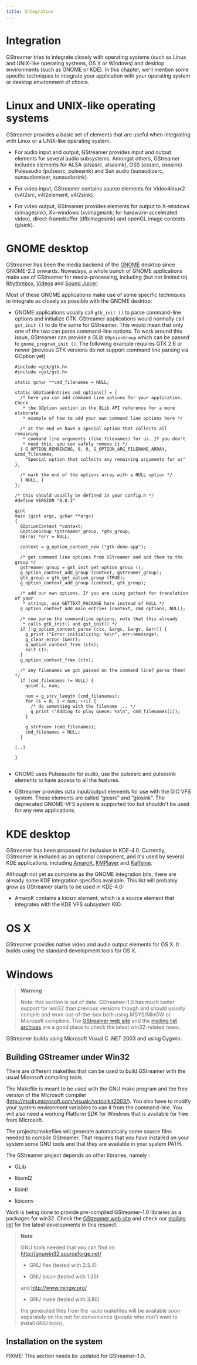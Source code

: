 ```yaml
---
title: Integration
...
```


# Integration

GStreamer tries to integrate closely with operating systems (such as
Linux and UNIX-like operating systems, OS X or Windows) and desktop
environments (such as GNOME or KDE). In this chapter, we'll mention some
specific techniques to integrate your application with your operating
system or desktop environment of choice.

# Linux and UNIX-like operating systems

GStreamer provides a basic set of elements that are useful when
integrating with Linux or a UNIX-like operating system.

  - For audio input and output, GStreamer provides input and output
    elements for several audio subsystems. Amongst others, GStreamer
    includes elements for ALSA (alsasrc, alsasink), OSS (osssrc,
    osssink) Pulesaudio (pulsesrc, pulsesink) and Sun audio
    (sunaudiosrc, sunaudiomixer, sunaudiosink).

  - For video input, GStreamer contains source elements for Video4linux2
    (v4l2src, v4l2element, v4l2sink).

  - For video output, GStreamer provides elements for output to
    X-windows (ximagesink), Xv-windows (xvimagesink; for
    hardware-accelerated video), direct-framebuffer (dfbimagesink) and
    openGL image contexts (glsink).

# GNOME desktop

GStreamer has been the media backend of the
[GNOME](http://www.gnome.org/) desktop since GNOME-2.2 onwards.
Nowadays, a whole bunch of GNOME applications make use of GStreamer for
media-processing, including (but not limited to)
[Rhythmbox](http://www.rhythmbox.org/),
[Videos](https://wiki.gnome.org/Apps/Videos) and [Sound
Juicer](https://wiki.gnome.org/Apps/SoundJuicer).

Most of these GNOME applications make use of some specific techniques to
integrate as closely as possible with the GNOME desktop:

  - GNOME applications usually call `gtk_init ()` to parse command-line
    options and initialize GTK. GStreamer applications would normally
    call `gst_init ()` to do the same for GStreamer. This would mean
    that only one of the two can parse command-line options. To work
    around this issue, GStreamer can provide a GLib `GOptionGroup` which
    can be passed to `gnome_program_init ()`. The following example
    requires GTK 2.6 or newer (previous GTK versions do not support
    command line parsing via GOption yet)
    
    ``` 
    #include <gtk/gtk.h>
    #include <gst/gst.h>
    
    static gchar **cmd_filenames = NULL;
    
    static GOptionEntries cmd_options[] = {
      /* here you can add command line options for your application. Check
       * the GOption section in the GLib API reference for a more elaborate
       * example of how to add your own command line options here */
    
      /* at the end we have a special option that collects all remaining 
       * command line arguments (like filenames) for us. If you don't
       * need this, you can safely remove it */
      { G_OPTION_REMAINING, 0, 0, G_OPTION_ARG_FILENAME_ARRAY, &cmd_filenames,
        "Special option that collects any remaining arguments for us" },
    
      /* mark the end of the options array with a NULL option */
      { NULL, }
    };
    
    /* this should usually be defined in your config.h */
    #define VERSION "0.0.1"
    
    gint
    main (gint argc, gchar **argv)
    {
      GOptionContext *context;
      GOptionGroup *gstreamer_group, *gtk_group;
      GError *err = NULL;
    
      context = g_option_context_new ("gtk-demo-app");
    
      /* get command line options from GStreamer and add them to the group */
      gstreamer_group = gst_init_get_option_group ();
      g_option_context_add_group (context, gstreamer_group);
      gtk_group = gtk_get_option_group (TRUE);
      g_option_context_add_group (context, gtk_group);
    
      /* add our own options. If you are using gettext for translation of your
       * strings, use GETTEXT_PACKAGE here instead of NULL */
      g_option_context_add_main_entries (context, cmd_options, NULL);
    
      /* now parse the commandline options, note that this already
       * calls gtk_init() and gst_init() */
      if (!g_option_context_parse (ctx, &argc, &argv, &err)) {
        g_print ("Error initializing: %s\n", err->message);
        g_clear_error (&err);
        g_option_context_free (ctx);
        exit (1);
      }
      g_option_context_free (ctx);
    
      /* any filenames we got passed on the command line? parse them! */
      if (cmd_filenames != NULL) {
        guint i, num;
    
        num = g_strv_length (cmd_filenames);
        for (i = 0; i < num; ++i) {
          /* do something with the filename ... */
          g_print ("Adding to play queue: %s\n", cmd_filenames[i]);
        }
    
        g_strfreev (cmd_filenames);
        cmd_filenames = NULL;
      }
    
    [..]
    
    }
            
    ```

  - GNOME uses Pulseaudio for audio, use the pulsesrc and pulsesink
    elements to have access to all the features.

  - GStreamer provides data input/output elements for use with the GIO
    VFS system. These elements are called “giosrc” and “giosink”. The
    deprecated GNOME-VFS system is supported too but shouldn't be used
    for any new applications.

# KDE desktop

GStreamer has been proposed for inclusion in KDE-4.0. Currently,
GStreamer is included as an optional component, and it's used by several
KDE applications, including [AmaroK](http://amarok.kde.org/),
[KMPlayer](http://www.xs4all.nl/~jjvrieze/kmplayer.html) and
[Kaffeine](http://kaffeine.sourceforge.net/).

Although not yet as complete as the GNOME integration bits, there are
already some KDE integration specifics available. This list will
probably grow as GStreamer starts to be used in KDE-4.0:

  - AmaroK contains a kiosrc element, which is a source element that
    integrates with the KDE VFS subsystem KIO.

# OS X

GStreamer provides native video and audio output elements for OS X. It
builds using the standard development tools for OS X.

# Windows

> **Warning**
> 
> Note: this section is out of date. GStreamer-1.0 has much better
> support for win32 than previous versions though and should usually
> compile and work out-of-the-box both using MSYS/MinGW or Microsoft
> compilers. The [GStreamer web site](http://gstreamer.freedesktop.org)
> and the [mailing list
> archives](http://news.gmane.org/gmane.comp.video.gstreamer.devel) are
> a good place to check the latest win32-related news.

GStreamer builds using Microsoft Visual C .NET 2003 and using Cygwin.

## Building GStreamer under Win32

There are different makefiles that can be used to build GStreamer with
the usual Microsoft compiling tools.

The Makefile is meant to be used with the GNU make program and the free
version of the Microsoft compiler
(<http://msdn.microsoft.com/visualc/vctoolkit2003/>). You also have to
modify your system environment variables to use it from the
command-line. You will also need a working Platform SDK for Windows that
is available for free from Microsoft.

The projects/makefiles will generate automatically some source files
needed to compile GStreamer. That requires that you have installed on
your system some GNU tools and that they are available in your system
PATH.

The GStreamer project depends on other libraries, namely :

  - GLib

  - libxml2

  - libintl

  - libiconv

Work is being done to provide pre-compiled GStreamer-1.0 libraries as a
packages for win32. Check the [GStreamer web
site](http://gstreamer.freedesktop.org) and check our [mailing
list](http://news.gmane.org/gmane.comp.video.gstreamer.devel) for the
latest developments in this respect.

> **Note**
> 
> GNU tools needed that you can find on
> <http://gnuwin32.sourceforge.net/>
> 
>   - GNU flex (tested with 2.5.4)
> 
>   - GNU bison (tested with 1.35)
> 
> and <http://www.mingw.org/>
> 
>   - GNU make (tested with 3.80)
> 
> the generated files from the -auto makefiles will be available soon
> separately on the net for convenience (people who don't want to
> install GNU tools).

## Installation on the system

FIXME: This section needs be updated for GStreamer-1.0.

